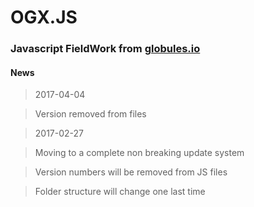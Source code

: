 # OGX.JS
### Javascript FieldWork from [globules.io](http://globules.io)
#### News
>2017-04-04

>Version removed from files


>2017-02-27

>Moving to a complete non breaking update  system

>Version numbers will be removed from JS files

>Folder structure will change one last time




